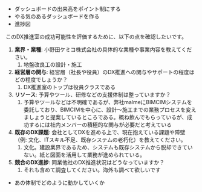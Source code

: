- ダッシュボードの出来高をポイント制にする
- やる気のあるダッシュボードを作る
- 進捗図


このDX推進室の成功可能性を評価するために、以下の点を確認したいです。

1. **業界・業種**: 小野田ケミコ株式会社の具体的な業種や事業内容を教えてください。
	1. 地盤改良工の設計・施工
2. **経営層の関与**: 経営層（社長や役員）のDX推進への関与やサポートの程度はどの程度でしょうか？
	1. DX推進室のトップは役員クラスである
3. **リソース**: 予算やツール、研修などの支援体制は整っていますか？
	1. 予算やツールなどは不明確であるが、弊社malmeにBIMCIMシステムを委託しており、BIMCIMを中心に、設計〜施工までの業務プロセスを変えましょうと提案しているところである。概ね飲んでもらっているが、成功するには社内メンバーの積極的な関与が必要だと考えている
4. **既存のDX課題**: 会社としてDXを進める上で、現在抱えている課題や障壁（例: 文化、ITスキル不足、既存システムの老朽化）を教えてください。
	1. 文化。建設業界であるため、システムも既存システムから脱却できていない。紙と図面を活用して業務が進められている。
5. **競合のDX進捗**: 同業他社のDX推進状況はどうなっていますか？
	1. それも含めて調査してください。海外も調べて欲しいです

- あの体制でどのように動かしていくか